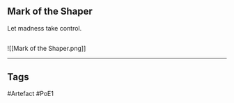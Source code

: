 ## Mark of the Shaper
Let madness take control.
##
![[Mark of the Shaper.png]]

---
## Tags
#Artefact
#PoE1
